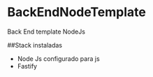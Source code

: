 # BackEndNodeTemplate
Back End template NodeJs


##Stack instaladas
- Node Js configurado para js
- Fastify
